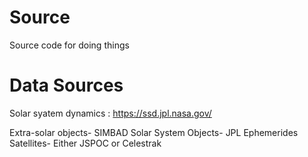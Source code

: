 # Source
Source code for doing things

# Data Sources
Solar syatem dynamics : https://ssd.jpl.nasa.gov/

Extra-solar objects- SIMBAD
Solar System Objects- JPL Ephemerides
Satellites- Either JSPOC or Celestrak